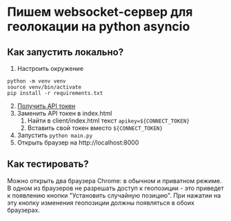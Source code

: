 # Пишем websocket-сервер для геолокации на python asyncio

## Как запустить локально?
1. Настроить окружение
```shell
python -m venv venv
source venv/bin/activate
pip install -r requirements.txt
```
2. [Получить API токен](https://yandex.ru/dev/maps/jsapi/doc/2.1/quick-start/index.html#get-api-key)
3. Заменить API токен в index.html
   1. Найти в client/index.html текст `apikey=${CONNECT_TOKEN}`
   2. Вставить свой токен вместо `${CONNECT_TOKEN}`
4. Запустить `python main.py`
5. Открыть браузер на http://localhost:8000 


## Как тестировать?
Можно открыть два браузера Chrome: в обычном и приватном режиме. В одном из браузеров не разрешать 
доступ к геопозиции - это приведет к появлению кнопки "Установить случайную позицию". При нажатии на эту
кнопку изменения геопозиции должны появляться в обоих браузерах.  